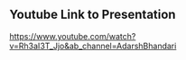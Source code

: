 ## Youtube Link to Presentation

https://www.youtube.com/watch?v=Rh3aI3T_Jjo&ab_channel=AdarshBhandari 
